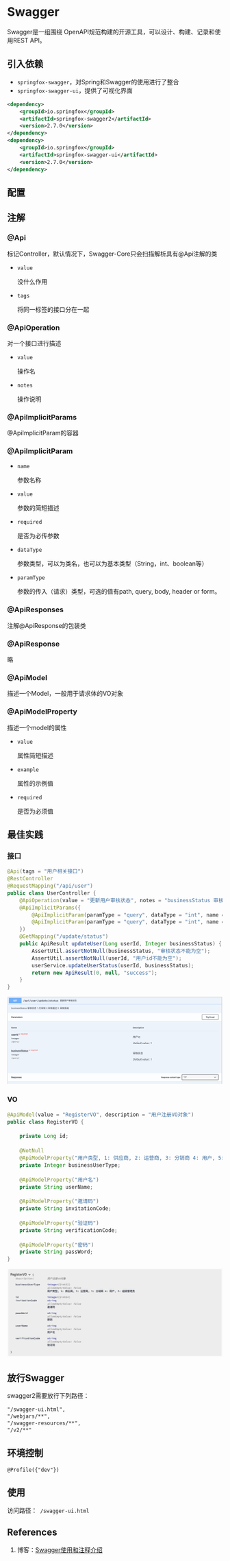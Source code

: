 # Swagger

Swagger是一组围绕 OpenAPI规范构建的开源工具，可以设计、构建、记录和使用REST API。

## 引入依赖

- `springfox-swagger`，对Spring和Swagger的使用进行了整合
- `springfox-swagger-ui`，提供了可视化界面

```xml
<dependency>
    <groupId>io.springfox</groupId>
    <artifactId>springfox-swagger2</artifactId>
    <version>2.7.0</version>
</dependency>
<dependency>
    <groupId>io.springfox</groupId>
    <artifactId>springfox-swagger-ui</artifactId>
    <version>2.7.0</version>
</dependency>
```

## 配置



## 注解

### @Api

标记Controller，默认情况下，Swagger-Core只会扫描解析具有@Api注解的类

- `value`

  没什么作用

- `tags`

  将同一标签的接口分在一起

### @ApiOperation

对一个接口进行描述

- `value`

  操作名

- `notes`

  操作说明

### @ApiImplicitParams

@ApiImplicitParam的容器

### @ApiImplicitParam

- `name` 

  参数名称

- `value` 

  参数的简短描述

- `required` 

  是否为必传参数

- `dataType` 

  参数类型，可以为类名，也可以为基本类型（String，int、boolean等）

- `paramType` 

  参数的传入（请求）类型，可选的值有path, query, body, header or form。

### @ApiResponses

注解@ApiResponse的包装类

### @ApiResponse

略

### @ApiModel

描述一个Model，一般用于请求体的VO对象

### @ApiModelProperty

描述一个model的属性

- `value` 

  属性简短描述

- `example` 

  属性的示例值

- `required`

  是否为必须值

## 最佳实践

### 接口

```java
@Api(tags = "用户相关接口")
@RestController
@RequestMapping("/api/user")
public class UserController {
    @ApiOperation(value = "更新用户审核状态", notes = "businessStatus 审核状态 1.代审核 2.审核通过 3. 审核拒绝")
    @ApiImplicitParams({
        @ApiImplicitParam(paramType = "query", dataType = "int", name = "userId", defaultValue = "1", value = "用户id", required = true),
        @ApiImplicitParam(paramType = "query", dataType = "int", name = "businessStatus", defaultValue = "1", value = "审核状态", required = true)
    })
    @GetMapping("/update/status")
    public ApiResult updateUser(Long userId, Integer businessStatus) {
        AssertUtil.assertNotNull(businessStatus, "审核状态不能为空");
        AssertUtil.assertNotNull(userId, "用户id不能为空");
        userService.updateUserStatus(userId, businessStatus);
        return new ApiResult(0, null, "success");
    }
}
```

![image-20220515224416123](Swagger_assets/swagger_example_apiImplicitParams.png)

### VO

```java
@ApiModel(value = "RegisterVO", description = "用户注册VO对象")
public class RegisterVO {

    private Long id;

    @NotNull
    @ApiModelProperty("用户类型, 1: 供应商, 2: 运营商, 3: 分销商 4: 用户, 5: 超级管理员")
    private Integer businessUserType;

    @ApiModelProperty("用户名")
    private String userName;

    @ApiModelProperty("邀请码")
    private String invitationCode;

    @ApiModelProperty("验证码")
    private String verificationCode;

    @ApiModelProperty("密码")
    private String passWord;
}

```

![image-20220515225152704](Swagger_assets/swagger_example_modle.png)

## 放行Swagger

swagger2需要放行下列路径：

```
"/swagger-ui.html",
"/webjars/**",
"/swagger-resources/**",
"/v2/**"
```

## 环境控制

```
@Profile({"dev"})
```

## 使用

访问路径：` /swagger-ui.html`

## References

1. 博客：[Swagger使用和注释介绍](https://juejin.cn/post/6844903901724950535)
